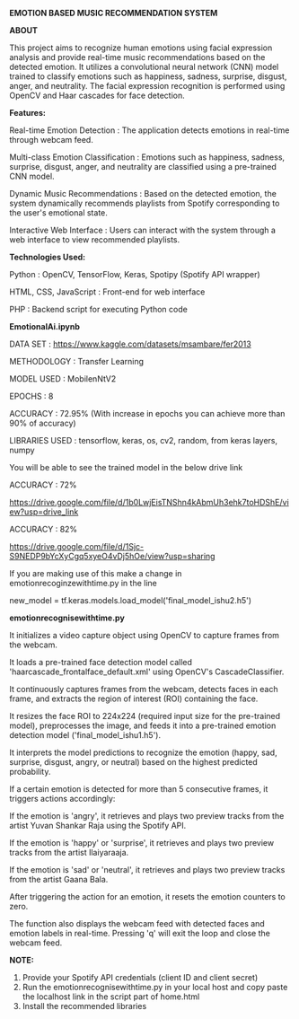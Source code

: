 **EMOTION BASED MUSIC RECOMMENDATION SYSTEM**

**ABOUT**

This project aims to recognize human emotions using facial expression analysis and provide real-time music recommendations based on the detected emotion. 
It utilizes a convolutional neural network (CNN) model trained to classify emotions such as happiness, sadness, surprise, disgust, anger, and neutrality. 
The facial expression recognition is performed using OpenCV and Haar cascades for face detection. 

**Features:**

Real-time Emotion Detection        : The application detects emotions in real-time through webcam feed.

Multi-class Emotion Classification : Emotions such as happiness, sadness, surprise, disgust, anger, and neutrality are classified using a pre-trained CNN model.

Dynamic Music Recommendations      : Based on the detected emotion, the system dynamically recommends playlists from Spotify corresponding to the user's emotional state.

Interactive Web Interface          : Users can interact with the system through a web interface to view recommended playlists.

**Technologies Used:**

Python : OpenCV, TensorFlow, Keras, Spotipy (Spotify API wrapper)

HTML, CSS, JavaScript : Front-end for web interface

PHP : Backend script for executing Python code

**EmotionalAi.ipynb**

DATA SET       : https://www.kaggle.com/datasets/msambare/fer2013

METHODOLOGY    : Transfer Learning

MODEL USED     : MobilenNtV2

EPOCHS         : 8

ACCURACY       : 72.95% (With increase in epochs you can achieve more than 90% of accuracy)

LIBRARIES USED : tensorflow, keras, os, cv2, random, from keras layers, numpy
              
You will be able to see the trained model in the below drive link

ACCURACY : 72%

https://drive.google.com/file/d/1b0LwjEisTNShn4kAbmUh3ehk7toHDShE/view?usp=drive_link 

ACCURACY : 82%

https://drive.google.com/file/d/1Sjc-S9NEDP9bYcXyCgq5xyeO4vDj5hOe/view?usp=sharing

If you are making use of this make a change in emotionrecoginzewithtime.py in the line 

new_model = tf.keras.models.load_model('final_model_ishu2.h5')

**emotionrecognisewithtime.py**

It initializes a video capture object using OpenCV to capture frames from the webcam.

It loads a pre-trained face detection model called 'haarcascade_frontalface_default.xml' using OpenCV's CascadeClassifier.

It continuously captures frames from the webcam, detects faces in each frame, and extracts the region of interest (ROI) containing the face.

It resizes the face ROI to 224x224 (required input size for the pre-trained model), preprocesses the image, and feeds it into a pre-trained emotion detection model ('final_model_ishu1.h5').

It interprets the model predictions to recognize the emotion (happy, sad, surprise, disgust, angry, or neutral) based on the highest predicted probability.

If a certain emotion is detected for more than 5 consecutive frames, it triggers actions accordingly:

If the emotion is 'angry', it retrieves and plays two preview tracks from the artist Yuvan Shankar Raja using the Spotify API.

If the emotion is 'happy' or 'surprise', it retrieves and plays two preview tracks from the artist Ilaiyaraaja.

If the emotion is 'sad' or 'neutral', it retrieves and plays two preview tracks from the artist Gaana Bala.

After triggering the action for an emotion, it resets the emotion counters to zero.

The function also displays the webcam feed with detected faces and emotion labels in real-time. Pressing 'q' will exit the loop and close the webcam feed.

**NOTE:**
1. Provide your Spotify API credentials (client ID and client secret) 
2. Run the emotionrecognisewithtime.py in your local host and copy paste the localhost link in the script part of home.html
3. Install the recommended libraries
